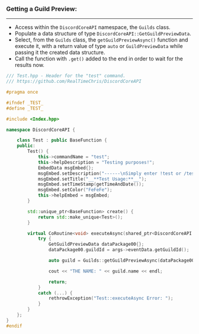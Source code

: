 ### **Getting a Guild Preview:**
---
- Access within the `DiscordCoreAPI` namespace, the `Guilds` class.
- Populate a data structure of type `DiscordCoreAPI::GetGuildPreviewData`.
- Select, from the `Guilds` class, the `getGuildPreviewAsync()` function and execute it, with a return value of type `auto` or `GuildPreviewData` while passing it the created data structure.
- Call the function with `.get()` added to the end in order to wait for the results now.

```cpp
/// Test.hpp - Header for the "test" command.
/// https://github.com/RealTimeChris/DiscordCoreAPI

#pragma once

#ifndef _TEST_
#define _TEST_

#include <Index.hpp>

namespace DiscordCoreAPI {

	class Test : public BaseFunction {
	public:
		Test() {
			this->commandName = "test";
			this->helpDescription = "Testing purposes!";
			EmbedData msgEmbed{};
			msgEmbed.setDescription("------\nSimply enter !test or /test!\n------");
			msgEmbed.setTitle("__**Test Usage:**__");
			msgEmbed.setTimeStamp(getTimeAndDate());
			msgEmbed.setColor("FeFeFe");
			this->helpEmbed = msgEmbed;
		}

		std::unique_ptr<BaseFunction> create() {
			return std::make_unique<Test>();
		}

		virtual CoRoutine<void> executeAsync(shared_ptr<DiscordCoreAPI::BaseFunctionArguments> args) {
			try {
				GetGuildPreviewData dataPackage00{};
				dataPackage00.guildId = args->eventData.getGuildId();

				auto guild = Guilds::getGuildPreviewAsync(dataPackage00).get();

				cout << "THE NAME: " << guild.name << endl;

				return;
			}
			catch (...) {
				rethrowException("Test::executeAsync Error: ");
			}
		}
	};
}
#endif
```
